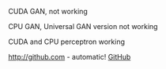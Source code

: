 CUDA GAN, not working

CPU GAN, Universal GAN version not working 

CUDA and CPU perceptron working

http://github.com - automatic!
[GitHub](http://github.com/stasan230/GraphGAN/image/console.png)
